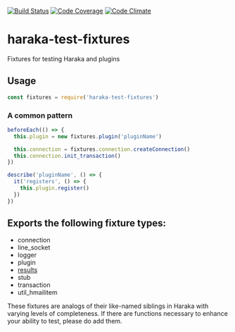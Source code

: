 [![Build Status][ci-img]][ci-url]
[![Code Coverage][cov-img]][cov-url]
[![Code Climate][clim-img]][clim-url]

# haraka-test-fixtures

Fixtures for testing Haraka and plugins

## Usage

```js
const fixtures = require('haraka-test-fixtures')
```

### A common pattern

```js
beforeEach(() => {
  this.plugin = new fixtures.plugin('pluginName')

  this.connection = fixtures.connection.createConnection()
  this.connection.init_transaction()
})

describe('pluginName', () => {
  it('registers', () => {
    this.plugin.register()
  })
})
```

## Exports the following fixture types:

- connection
- line_socket
- logger
- plugin
- [results](https://github.com/haraka/haraka-results)
- stub
- transaction
- util_hmailitem

These fixtures are analogs of their like-named siblings in Haraka with varying levels of completeness. If there are functions necessary to enhance your ability to test, please do add them.

[ci-img]: https://github.com/haraka/test-fixtures/actions/workflows/ci.yml/badge.svg
[ci-url]: https://github.com/haraka/test-fixtures/actions/workflows/ci.yml
[cov-img]: https://codecov.io/github/haraka/test-fixtures/coverage.svg
[cov-url]: https://codecov.io/github/haraka/test-fixtures
[clim-img]: https://codeclimate.com/github/haraka/test-fixtures/badges/gpa.svg
[clim-url]: https://codeclimate.com/github/haraka/test-fixtures
